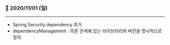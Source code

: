 ### 📖 2020/11/01 (일)

---

- Spring Security dependency 추가
- dependencyManagement : 의존 관계에 있는 라이브러리와 버전을 명시적으로 정의

